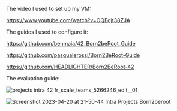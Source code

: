 The video I used to set up my VM:

https://www.youtube.com/watch?v=OQEdjt38ZJA

The guides I used to configure it:

https://github.com/benmaia/42_Born2beRoot_Guide

https://github.com/pasqualerossi/Born2BeRoot-Guide

https://github.com/HEADLIGHTER/Born2BeRoot-42

The evaluation guide:

![projects intra 42 fr_scale_teams_5266246_edit__01](https://user-images.githubusercontent.com/117525743/233130262-43ab82e4-0ac6-466e-9908-e88653a4c7d8.png)

![Screenshot 2023-04-20 at 21-50-44 Intra Projects Born2beroot](https://user-images.githubusercontent.com/117525743/233486297-e57c4ce9-881b-44b7-9bae-7c210c362bf2.png)

